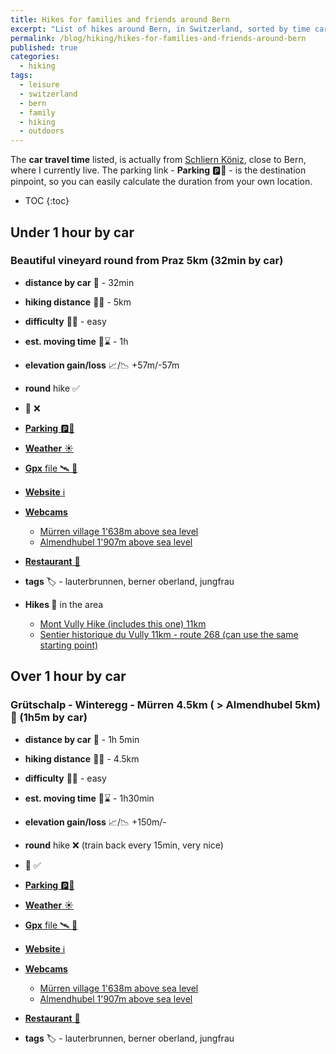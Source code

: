 ```yaml
---
title: Hikes for families and friends around Bern
excerpt: "List of hikes around Bern, in Switzerland, sorted by time car distance"
permalink: /blog/hiking/hikes-for-families-and-friends-around-bern
published: true
categories:
  - hiking
tags:
  - leisure
  - switzerland
  - bern
  - family
  - hiking
  - outdoors
---
```


The **car travel time** listed, is actually from [Schliern Köniz](https://goo.gl/maps/N3tF77yWCCSwj78r6), close to Bern,
where I currently live. The parking link - **Parking** 🅿️📍 - is the destination pinpoint,
so you can easily calculate the duration from your own location. 
 
* TOC
{:toc} 

## **Under 1 hour** by car

### Beautiful vineyard round from Praz 5km  (32min by car)

- **distance by car** 🚗 - 32min
- **hiking distance** 🥾📏 - 5km
- **difficulty** 💓💦 - easy
- **est. moving time** 🥾⌛ - 1h
- **elevation gain/loss** 📈/📉 +57m/-57m
- **round** hike ✅
- 🚠 ❌
- [**Parking** 🅿️📍](https://goo.gl/maps/BLBwLcCDv7Aw26i56)
- [**Weather** ☀️](https://www.srf.ch/meteo/wetter/Praz/46.9528,7.0974)
- [**Gpx** file 🛰️ 📂](/assets/gps/praz-fribourg-round-vineyard.gpx)
- [**Website** ℹ️](https://muerren.swiss/de/sommer/tracks/gruetschalp-winteregg-muerren-1h30/)
- [**Webcams** ](https://muerren.swiss/en/summer/planning-and-events/webcams/webcams-muerren/) <i class="fa fa-video-camera"></i>
  - [Mürren village 1'638m above sea level](https://hoteledelweiss.roundshot.com/)
  - [Almendhubel 1'907m above sea level](https://schilthorn.roundshot.com/allmendhubel)

- [**Restaurant** 🍴](https://schilthorn.ch/25/de/Panorama_Restaurant_Allmendhubel)
- **tags**  🏷️ - lauterbrunnen, berner oberland, jungfrau
- **Hikes 🥾** in the area
  - [Mont Vully Hike (includes this one) 11km](https://www.fribourgregion.ch/de/regionmurtensee/wanderungen/mont-vully-wanderung/)
  - [Sentier historique du Vully 11km - route 268 (can use the same starting point)](https://www.schweizmobil.ch/de/wanderland/routen/route-0268.html)

## Over 1 hour by car 

### Grütschalp - Winteregg - Mürren 4.5km ( > Almendhubel 5km) 🥾 (1h5m by car)

- **distance by car** 🚗 - 1h 5min
- **hiking distance** 🥾📏 - 4.5km
- **difficulty** 💓💦 - easy
- **est. moving time** 🥾⌛ - 1h30min
- **elevation gain/loss** 📈/📉 +150m/-
- **round** hike ❌ (train back every 15min, very nice)
- 🚠 ✅ 
- [**Parking** 🅿️📍](https://goo.gl/maps/q11cjuFjjSSF9MHP6)
- [**Weather** ☀️](https://www.srf.ch/meteo/wetter/M%C3%BCrren/46.5600,7.8923)
- [**Gpx** file 🛰️ 📂](/assets/gps/gruetschalp-muerren-lauterbrunnen-walking.gpx)
- [**Website** ℹ️](https://muerren.swiss/de/sommer/tracks/gruetschalp-winteregg-muerren-1h30/)
- [**Webcams** ](https://muerren.swiss/en/summer/planning-and-events/webcams/webcams-muerren/) <i class="fa fa-video-camera"></i>
  - [Mürren village 1'638m above sea level](https://hoteledelweiss.roundshot.com/)
  - [Almendhubel 1'907m above sea level](https://schilthorn.roundshot.com/allmendhubel)

- [**Restaurant** 🍴](https://schilthorn.ch/25/de/Panorama_Restaurant_Allmendhubel)
- **tags**  🏷️ - lauterbrunnen, berner oberland, jungfrau

